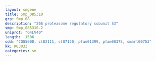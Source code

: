 ```yaml
---
layout: smgene
title: Smp_085310
grp: Smp_08
description: "26S proteasome regulatory subunit S3"
smp: Smp_085310.2
uniprot: "G4LV40"
length:  1506
cdd: "COG5600, cl02111, cl07120, pfam01399, pfam08375, smart00753"
kk: K03033
categories: sm
---
```

